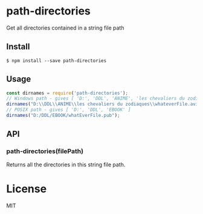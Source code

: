 # path-directories
Get all directories contained in a string file path

## Install

```
$ npm install --save path-directories
```

## Usage
```js
const dirnames = require('path-directories');
// Windows path - gives [ 'D:', 'DDL', 'ANIME', 'les chevaliers du zodiaques' ]
dirnames("D:\\DDL\\ANIME\\les chevaliers du zodiaques\\whateverFile.avi");
// POSIX path - gives [ 'D:', 'DDL', 'EBOOK' ]
dirnames("D:/DDL/EBOOK/whatEverFile.pub");
```

## API
### path-directories(filePath)

Returns all the directories in this string file path.

# License
MIT

